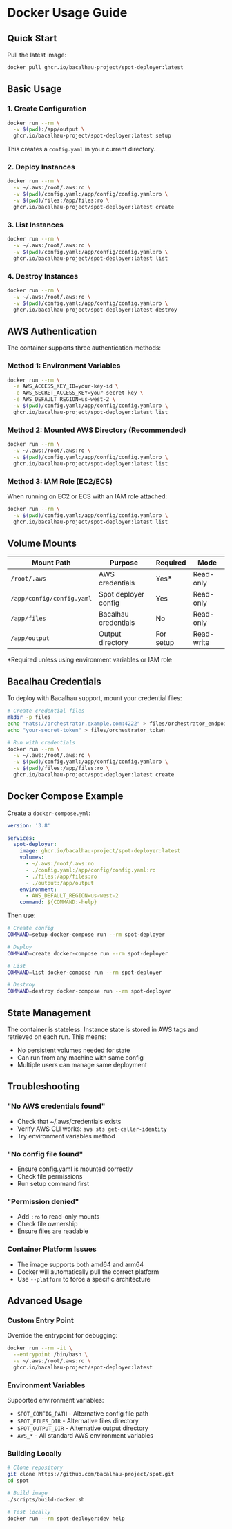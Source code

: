 # Docker Usage Guide

## Quick Start

Pull the latest image:
```bash
docker pull ghcr.io/bacalhau-project/spot-deployer:latest
```

## Basic Usage

### 1. Create Configuration

```bash
docker run --rm \
  -v $(pwd):/app/output \
  ghcr.io/bacalhau-project/spot-deployer:latest setup
```

This creates a `config.yaml` in your current directory.

### 2. Deploy Instances

```bash
docker run --rm \
  -v ~/.aws:/root/.aws:ro \
  -v $(pwd)/config.yaml:/app/config/config.yaml:ro \
  -v $(pwd)/files:/app/files:ro \
  ghcr.io/bacalhau-project/spot-deployer:latest create
```

### 3. List Instances

```bash
docker run --rm \
  -v ~/.aws:/root/.aws:ro \
  -v $(pwd)/config.yaml:/app/config/config.yaml:ro \
  ghcr.io/bacalhau-project/spot-deployer:latest list
```

### 4. Destroy Instances

```bash
docker run --rm \
  -v ~/.aws:/root/.aws:ro \
  -v $(pwd)/config.yaml:/app/config/config.yaml:ro \
  ghcr.io/bacalhau-project/spot-deployer:latest destroy
```

## AWS Authentication

The container supports three authentication methods:

### Method 1: Environment Variables

```bash
docker run --rm \
  -e AWS_ACCESS_KEY_ID=your-key-id \
  -e AWS_SECRET_ACCESS_KEY=your-secret-key \
  -e AWS_DEFAULT_REGION=us-west-2 \
  -v $(pwd)/config.yaml:/app/config/config.yaml:ro \
  ghcr.io/bacalhau-project/spot-deployer:latest list
```

### Method 2: Mounted AWS Directory (Recommended)

```bash
docker run --rm \
  -v ~/.aws:/root/.aws:ro \
  -v $(pwd)/config.yaml:/app/config/config.yaml:ro \
  ghcr.io/bacalhau-project/spot-deployer:latest list
```

### Method 3: IAM Role (EC2/ECS)

When running on EC2 or ECS with an IAM role attached:
```bash
docker run --rm \
  -v $(pwd)/config.yaml:/app/config/config.yaml:ro \
  ghcr.io/bacalhau-project/spot-deployer:latest list
```

## Volume Mounts

| Mount Path | Purpose | Required | Mode |
|------------|---------|----------|------|
| `/root/.aws` | AWS credentials | Yes* | Read-only |
| `/app/config/config.yaml` | Spot deployer config | Yes | Read-only |
| `/app/files` | Bacalhau credentials | No | Read-only |
| `/app/output` | Output directory | For setup | Read-write |

*Required unless using environment variables or IAM role

## Bacalhau Credentials

To deploy with Bacalhau support, mount your credential files:

```bash
# Create credential files
mkdir -p files
echo "nats://orchestrator.example.com:4222" > files/orchestrator_endpoint
echo "your-secret-token" > files/orchestrator_token

# Run with credentials
docker run --rm \
  -v ~/.aws:/root/.aws:ro \
  -v $(pwd)/config.yaml:/app/config/config.yaml:ro \
  -v $(pwd)/files:/app/files:ro \
  ghcr.io/bacalhau-project/spot-deployer:latest create
```

## Docker Compose Example

Create a `docker-compose.yml`:

```yaml
version: '3.8'

services:
  spot-deployer:
    image: ghcr.io/bacalhau-project/spot-deployer:latest
    volumes:
      - ~/.aws:/root/.aws:ro
      - ./config.yaml:/app/config/config.yaml:ro
      - ./files:/app/files:ro
      - ./output:/app/output
    environment:
      - AWS_DEFAULT_REGION=us-west-2
    command: ${COMMAND:-help}
```

Then use:
```bash
# Create config
COMMAND=setup docker-compose run --rm spot-deployer

# Deploy
COMMAND=create docker-compose run --rm spot-deployer

# List
COMMAND=list docker-compose run --rm spot-deployer

# Destroy
COMMAND=destroy docker-compose run --rm spot-deployer
```

## State Management

The container is stateless. Instance state is stored in AWS tags and retrieved on each run. This means:
- No persistent volumes needed for state
- Can run from any machine with same config
- Multiple users can manage same deployment

## Troubleshooting

### "No AWS credentials found"
- Check that ~/.aws/credentials exists
- Verify AWS CLI works: `aws sts get-caller-identity`
- Try environment variables method

### "No config file found"
- Ensure config.yaml is mounted correctly
- Check file permissions
- Run setup command first

### "Permission denied"
- Add `:ro` to read-only mounts
- Check file ownership
- Ensure files are readable

### Container Platform Issues
- The image supports both amd64 and arm64
- Docker will automatically pull the correct platform
- Use `--platform` to force a specific architecture

## Advanced Usage

### Custom Entry Point

Override the entrypoint for debugging:
```bash
docker run --rm -it \
  --entrypoint /bin/bash \
  -v ~/.aws:/root/.aws:ro \
  ghcr.io/bacalhau-project/spot-deployer:latest
```

### Environment Variables

Supported environment variables:
- `SPOT_CONFIG_PATH` - Alternative config file path
- `SPOT_FILES_DIR` - Alternative files directory
- `SPOT_OUTPUT_DIR` - Alternative output directory
- `AWS_*` - All standard AWS environment variables

### Building Locally

```bash
# Clone repository
git clone https://github.com/bacalhau-project/spot.git
cd spot

# Build image
./scripts/build-docker.sh

# Test locally
docker run --rm spot-deployer:dev help
```
